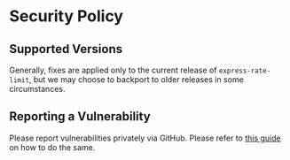 # Security Policy

## Supported Versions

Generally, fixes are applied only to the current release of
`express-rate-limit`, but we may choose to backport to older releases in some
circumstances.

## Reporting a Vulnerability

Please report vulnerabilities privately via GitHub. Please refer to
[this guide](https://docs.github.com/en/code-security/security-advisories/guidance-on-reporting-and-writing-information-about-vulnerabilities/privately-reporting-a-security-vulnerability#privately-reporting-a-security-vulnerability)
on how to do the same.
